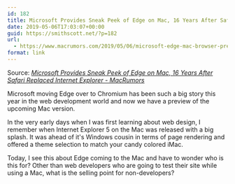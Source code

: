 ```yaml
---
id: 182
title: Microsoft Provides Sneak Peek of Edge on Mac, 16 Years After Safari Replaced Internet Explorer
date: 2019-05-06T17:03:07+00:00
guid: https://smithscott.net/?p=182
url:
  - https://www.macrumors.com/2019/05/06/microsoft-edge-mac-browser-preview/
format: link
---
```

Source: <em><a href="https://www.macrumors.com/2019/05/06/microsoft-edge-mac-browser-preview/">Microsoft Provides Sneak Peek of Edge on Mac, 16 Years After Safari Replaced Internet Explorer - MacRumors</a></em>

Microsoft moving Edge over to Chromium has been such a big story this year in the web development world and now we have a preview of the upcoming Mac version.

In the very early days when I was first learning about web design, I remember when Internet Explorer 5 on the Mac was released with a big splash. It was ahead of it's Windows cousin in terms of page rendering and offered a theme selection to match your candy colored iMac.

Today, I see this about Edge coming to the Mac and have to wonder who is this for? Other than web developers who are going to test their site while using a Mac, what is the selling point for non-developers?